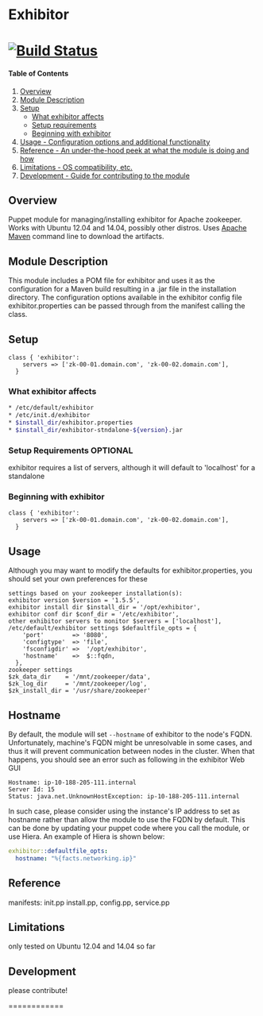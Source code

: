 # Exhibitor
[![Build Status](https://travis-ci.org/scottlackey/exhibitor.png?branch=master)](https://travis-ci.org/scottlackey/exhibitor)
============

#### Table of Contents

1. [Overview](#overview)
2. [Module Description ](#module-description)
3. [Setup ](#setup)
    * [What exhibitor affects](#what-exhibitor-affects)
    * [Setup requirements](#setup-requirements)
    * [Beginning with exhibitor](#beginning-with-exhibitor)
4. [Usage - Configuration options and additional functionality](#usage)
5. [Reference - An under-the-hood peek at what the module is doing and how](#reference)
5. [Limitations - OS compatibility, etc.](#limitations)
6. [Development - Guide for contributing to the module](#development)

## Overview

Puppet module for managing/installing exhibitor for Apache zookeeper. Works with Ubuntu 12.04 and 14.04,
possibly other distros.
Uses [Apache Maven](http://maven.apache.org) command line to download the artifacts.

## Module Description

This module includes a POM file for exhibitor and uses it as the configuration for a Maven build resulting
in  a .jar file in the installation directory. The configuration options available in the exhibitor config file 
exhibitor.properties can be passed through from the manifest calling the class.

## Setup
```puppet
class { 'exhibitor':
    servers => ['zk-00-01.domain.com', 'zk-00-02.domain.com'],
  }
```


### What exhibitor affects
```sh
* /etc/default/exhibitor
* /etc/init.d/exhibitor
* $install_dir/exhibitor.properties
* $install_dir/exhibitor-stndalone-${version}.jar
```
### Setup Requirements **OPTIONAL**

exhibitor requires a list of servers, although it will default to 'localhost' for a standalone

### Beginning with exhibitor
```puppet
class { 'exhibitor':
    servers => ['zk-00-01.domain.com', 'zk-00-02.domain.com'],
  }
```

## Usage

Although you may want to modify the defaults for exhibitor.properties, you should set your own preferences for these
```
settings based on your zookeeper installation(s):
exhibitor version $version = '1.5.5',
exhibitor install dir $install_dir = '/opt/exhibitor',
exhibitor conf dir $conf_dir = '/etc/exhibitor',
other exhibitor servers to monitor $servers = ['localhost'],
/etc/default/exhibitor settings $defaultfile_opts = {
    'port'        => '8080',
    'configtype'  => 'file',
    'fsconfigdir' =>  '/opt/exhibitor',
    'hostname'    =>  $::fqdn,
  },
zookeeper settings
$zk_data_dir    = '/mnt/zookeeper/data',
$zk_log_dir     = '/mnt/zookeeper/log',
$zk_install_dir = '/usr/share/zookeeper'
```

## Hostname

By default, the module will set `--hostname` of exhibitor to the node's FQDN. Unfortunately, machine's FQDN might be unresolvable in some cases, and thus it will prevent communication between nodes in the cluster. When that happens, you should see an error such as following in the exhibitor Web GUI

```
Hostname: ip-10-188-205-111.internal
Server Id: 15
Status: java.net.UnknownHostException: ip-10-188-205-111.internal
```

In such case, please consider using the instance's IP address to set as hostname rather than allow the module to use the FQDN by default. This can be done by updating your puppet code where you call the module, or use Hiera. An example of Hiera is shown below:

```YAML
exhibitor::defaultfile_opts:
  hostname: "%{facts.networking.ip}"
```

## Reference

manifests: init.pp install.pp, config.pp, service.pp

## Limitations

only tested on Ubuntu 12.04 and 14.04 so far

## Development

please contribute!

============
